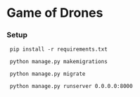 # Game of Drones

### Setup

` pip install -r requirements.txt`

` python manage.py makemigrations`

` python manage.py migrate`

` python manage.py runserver 0.0.0.0:8000`